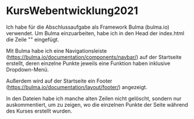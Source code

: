 # KursWebentwicklung2021
Ich habe für die Abschlussaufgabe als Framework Bulma (bulma.io) verwendet. 
Um Bulma einzuarbeiten, habe ich in den Head der index.html die Zeile "<link rel="stylesheet" href="https://cdn.jsdelivr.net/npm/bulma@0.9.3/css/bulma.min.css">" eingefügt.

Mit Bulma habe ich eine Navigationsleiste (https://bulma.io/documentation/components/navbar/) auf der Startseite erstellt, 
deren einzelne Punkte jeweils eine Funktion haben inklusive Dropdown-Menü. 

Außerdem wird auf der Startseite ein Footer (https://bulma.io/documentation/layout/footer/) angezeigt.

In den Dateien habe ich manche alten Zeilen nicht gelöscht, sondern nur auskommentiert, um zu zeigen, wo die einzelnen Punkte der Seite während des Kurses erstellt wurden.
